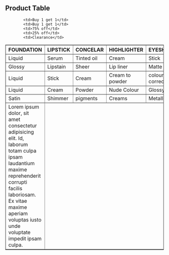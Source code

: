 <!DOCTYPE html>
<html lang="en">
<head>
    <meta charset="UTF-8">
    <meta name="viewport" content="width=device-width, initial-scale=1.0">
    <title>Product Table</title>
    <style>
        th {
            font-weight: bold;
        }
    </style>
</head>
<body>

<h2>Product Table</h2>

<table border="1">
    <thead>
        <tr>
            <th>FOUNDATION</th>
            <th>LIPSTICK</th>
            <th>CONCELAR</th>
            <th>HIGHLIGHTER</th>
            <th>EYESHADOW</th>
        </tr>
    </thead>
    <tbody>
        <tr>
            <td>Liquid</td>
            <td>Serum</td>
            <td>Tinted oil</td>
            <td>Cream</td>
            <td>Stick</td>
        </tr>
        <tr>
            <td>Glossy</td>
            <td>Lipstain</td>
            <td>Sheer</td>
            <td>Lip liner</td>
            <td>Matte</td>
        </tr>
        <tr>
            <td>Liquid</td>
            <td>Stick</td>
            <td>Cream</td>
            <td>Cream to powder</td>
            <td>colour correcting</td>
        </tr>
        <tr>
            <td>Liquid</td>
            <td>Cream</td>
            <td>Powder</td>
            <td>Nude Colour</td>
            <td>Glossy</td>
        </tr>
        <tr>
            <td>Satin</td>
            <td>Shimmer</td>
            <td>pigments</td>
            <td>Creams</td>
            <td>Metallic</td>
        </tr>
    </tr>
    <td colspans="5">
        Lorem ipsum dolor, sit amet consectetur adipisicing elit. Id, laborum totam culpa ipsam laudantium maxime reprehenderit corrupti facilis laboriosam. Ex vitae maxime aperiam voluptas iusto unde voluptate impedit ipsam culpa.
    </td>
</tr>
    </tbody>
</tfoot>
     <tr>

            <td>Buy 1 get 1</td>
            <td>Buy 1 get 1</td>
            <td>75% off</td>
            <td>25% off</td>
            <td>Clearance</td>
</table>

</body>
</html>
